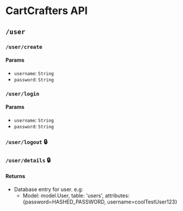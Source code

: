 # CartCrafters API

## `/user`

### `/user/create`

#### Params

- `username`: `String`
- `password`: `String`

### `/user/login`

#### Params

- `username`: `String`
- `password`: `String`

### `/user/logout` 🔒️

### `/user/details` 🔒️

#### Returns

- Database entry for user. e.g:
    - Model: model.User, table: 'users', attributes: {password=HASHED_PASSWORD, username=coolTestUser123}
